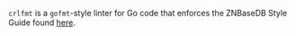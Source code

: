 `crlfmt` is a `gofmt`-style linter for Go code that enforces the ZNBaseDB Style Guide found [here](https://github.com/znbasedb/znbase/blob/master/STYLE.md).

